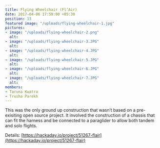 ```yaml
---
title: Flying Wheelchair (Fl’Air)
date: 2017-04-06 17:59:00 +05:30
position: 13
featured image: "/uploads/flying-wheelchair-1.jpg"
pictures:
- image: "/uploads/flying-wheelchair-2.png"
  alt:
- image: "/uploads/flying-wheelchair-3.JPG"
  alt:
- image: "/uploads/flying-wheelchair-4.JPG"
  alt:
- image: "/uploads/flying-wheelchair-5.JPG"
  alt:
- image: "/uploads/flying-wheelchair-6.JPG"
  alt:
- image: "/uploads/flying-wheelchair-7.JPG"
  alt:
members:
- Taruna Kwatra
- Trusha Parekh
---
```


This was the only ground up construction that wasn’t based on a pre-exisiting open source project. It involved the construction of a chassis that can fit the harness and be connected to a paraglider to allow both tandem and solo flights.

Details: [https://hackaday.io/project/51267-flair](https://hackaday.io/project/51267-flair)
